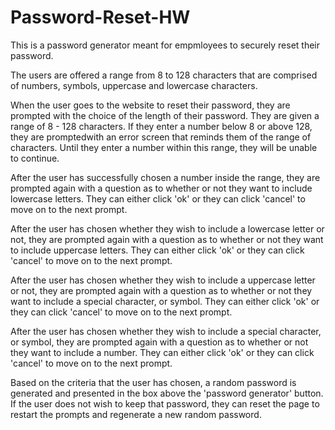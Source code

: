 # Password-Reset-HW
This is a password generator meant for empmloyees to securely reset their password.

The users are offered a range from 8 to 128 characters that are comprised of numbers, symbols, uppercase and lowercase
characters.  

When the user goes to the website to reset their password, they are prompted with the choice of the length of their 
password.  They are given a range of 8 - 128 characters. If they enter a number below 8 or above 128, they are promptedwith an error screen that reminds them of the range of characters.  Until they enter a number within this range, they will be unable to continue.

After the user has successfully chosen a number inside the range, they are prompted again with a question as to whether or not they want to include lowercase letters.  They can either click 'ok' or they can click 'cancel' to move on to the next prompt.

After the user has chosen whether they wish to include a lowercase letter or not, they are prompted again with a question as to whether or not they want to include uppercase letters.  They can either click 'ok' or they can click 'cancel' to move on to the next prompt.

After the user has chosen whether they wish to include a uppercase letter or not, they are prompted again with a question as to whether or not they want to include a special character, or symbol.  They can either click 'ok' or they can click 'cancel' to move on to the next prompt.

After the user has chosen whether they wish to include a special character, or symbol, they are prompted again with a question as to whether or not they want to include a number.  They can either click 'ok' or they can click 'cancel' to move on to the next prompt.

Based on the criteria that the user has chosen, a random password is generated and presented in the box above the 'password generator' button.  If the user does not wish to keep that password, they can reset the page to restart the prompts and regenerate a new random password.